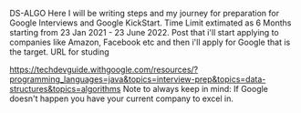 DS-ALGO
Here I will be writing steps and my journey for preparation for Google Interviews and Google KickStart. Time Limit extimated as 6 Months starting from 23 Jan 2021 - 23 June 2022. Post that i'll start applying to companies like Amazon, Facebook etc and then i'll apply for Google that is the target. URL for studing

https://techdevguide.withgoogle.com/resources/?programming_languages=java&topics=interview-prep&topics=data-structures&topics=algorithms
Note to always keep in mind: If Google doesn't happen you have your current company to excel in.
